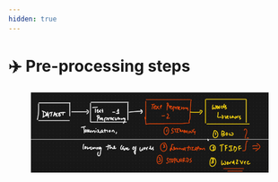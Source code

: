 ```yaml
---
hidden: true
---
```


# ✈️ Pre-processing steps



<figure><img src=".gitbook/assets/image (2) (1).png" alt=""><figcaption></figcaption></figure>

